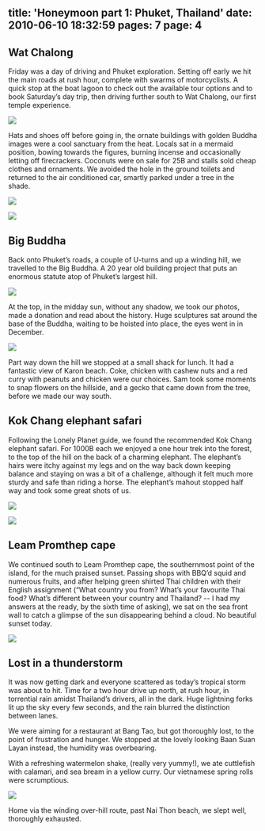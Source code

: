 title: 'Honeymoon part 1: Phuket, Thailand'
date: 2010-06-10 18:32:59
pages: 7
page: 4
---

## Wat Chalong

Friday was a day of driving and Phuket exploration. Setting off early we hit the main roads at rush hour, complete with swarms of motorcyclists. A quick stop at the boat lagoon to check out the available tour options and to book Saturday’s day trip, then driving further south to Wat Chalong, our first temple experience.

[![](http://host.trivialbeing.org/up/small/honeymoon-67.jpg)](http://host.trivialbeing.org/up/honeymoon-67.jpg)

Hats and shoes off before going in, the ornate buildings with golden Buddha images were a cool sanctuary from the heat. Locals sat in a mermaid position, bowing towards the figures, burning incense and occasionally letting off firecrackers. Coconuts were on sale for 25B and stalls sold cheap clothes and ornaments. We avoided the hole in the ground toilets and returned to the air conditioned car, smartly parked under a tree in the shade.

[![](http://host.trivialbeing.org/up/small/honeymoon-68.jpg)](http://host.trivialbeing.org/up/honeymoon-68.jpg)

[![](http://host.trivialbeing.org/up/small/honeymoon-70.jpg)](http://host.trivialbeing.org/up/honeymoon-70.jpg)

## Big Buddha

Back onto Phuket’s roads, a couple of U-turns and up a winding hill, we travelled to the Big Buddha. A 20 year old building project that puts an enormous statute atop of Phuket’s largest hill.

[![](http://host.trivialbeing.org/up/small/honeymoon-71.jpg)](http://host.trivialbeing.org/up/honeymoon-71.jpg)

At the top, in the midday sun, without any shadow, we took our photos, made a donation and read about the history. Huge sculptures sat around the base of the Buddha, waiting to be hoisted into place, the eyes went in in December.

[![](http://host.trivialbeing.org/up/small/honeymoon-72.jpg)](http://host.trivialbeing.org/up/honeymoon-72.jpg)

Part way down the hill we stopped at a small shack for lunch. It had a fantastic view of Karon beach. Coke, chicken with cashew nuts and a red curry with peanuts and chicken were our choices. Sam took some moments to snap flowers on the hillside, and a gecko that came down from the tree, before we made our way south.

## Kok Chang elephant safari

Following the Lonely Planet guide, we found the recommended Kok Chang elephant safari. For 1000B each we enjoyed a one hour trek into the forest, to the top of the hill on the back of a charming elephant. The elephant’s hairs were itchy against my legs and on the way back down keeping balance and staying on was a bit of a challenge, although it felt much more sturdy and safe than riding a horse. The elephant’s mahout stopped half way and took some great shots of us.

[![](http://host.trivialbeing.org/up/small/honeymoon-1.jpg)](http://host.trivialbeing.org/up/honeymoon-1.jpg)

[![](http://host.trivialbeing.org/up/small/honeymoon-3.jpg)](http://host.trivialbeing.org/up/honeymoon-3.jpg)

## Leam Promthep cape

We continued south to Leam Promthep cape, the southernmost point of the island, for the much praised sunset. Passing shops with BBQ’d squid and numerous fruits, and after helping green shirted Thai children with their English assignment (“What country you from? What’s your favourite Thai food? What’s different between your country and Thailand? -- I had my answers at the ready, by the sixth time of asking), we sat on the sea front wall to catch a glimpse of the sun disappearing behind a cloud. No beautiful sunset today.

[![](http://host.trivialbeing.org/up/small/honeymoon-76.jpg)](http://host.trivialbeing.org/up/honeymoon-76.jpg)

## Lost in a thunderstorm

It was now getting dark and everyone scattered as today’s tropical storm was about to hit. Time for a two hour drive up north, at rush hour, in torrential rain amidst Thailand’s drivers, all in the dark. Huge lightning forks lit up the sky every few seconds, and the rain blurred the distinction between lanes.

We were aiming for a restaurant at Bang Tao, but got thoroughly lost, to the point of frustration and hunger. We stopped at the lovely looking Baan Suan Layan instead, the humidity was overbearing.

With a refreshing watermelon shake, (really very yummy!), we ate cuttlefish with calamari, and sea bream in a yellow curry. Our vietnamese spring rolls were scrumptious.

[![](http://host.trivialbeing.org/up/small/honeymoon-79.jpg)](http://host.trivialbeing.org/up/honeymoon-79.jpg)

Home via the winding over-hill route, past Nai Thon beach, we slept well, thoroughly exhausted.
